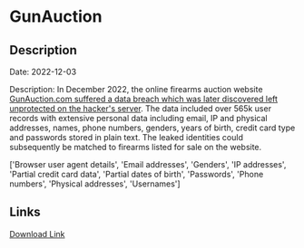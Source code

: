 # GunAuction

## Description

Date: 2022-12-03

Description:
In December 2022, the online firearms auction website <a href="https://techcrunch.com/2023/03/02/hackers-steal-gun-owners-data-from-firearm-auction-website/" target="_blank" rel="noopener">GunAuction.com suffered a data breach which was later discovered left unprotected on the hacker's server</a>. The data included over 565k user records with extensive personal data including email, IP and physical addresses, names, phone numbers, genders, years of birth, credit card type and passwords stored in plain text. The leaked identities could subsequently be matched to firearms listed for sale on the website.


['Browser user agent details', 'Email addresses', 'Genders', 'IP addresses', 'Partial credit card data', 'Partial dates of birth', 'Passwords', 'Phone numbers', 'Physical addresses', 'Usernames']

## Links

[Download Link](https://link-to.net/1229997/328.7944851266783/dynamic/?r=Z3VuYXVjdGlvbi5jb20=)